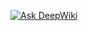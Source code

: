 [![Ask DeepWiki](https://deepwiki.com/badge.svg)](https://deepwiki.com/ucyuunaka/Class-Assistant-f)
